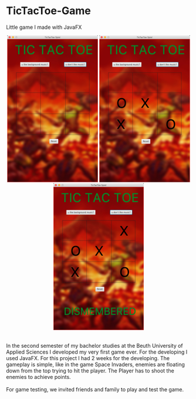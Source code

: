 # TicTacToe-Game
Little game I made with JavaFX

<p align="center">
    <img src="./doc/screenshot1.png"  width="49%" height="49%">
    <img src="./doc/screenshot2.png"  width="49%" height="49%">
    <img src="./doc/screenshot3.png"  width="49%" height="49%">
</p>
<br/>
In the second semester of my bachelor studies at the Beuth University of Applied Sciences I developed my very first game ever. For the developing I used JavaFX. For this project I had 2 weeks for the developing. The gameplay is simple, like in the game Space Invaders, enemies are floating down from the top trying to hit the player. The Player has to shoot the enemies to achieve points.
<br/><br/>
For game testing, we invited friends and family to play and test the game.
